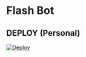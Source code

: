 # Flash Bot

## DEPLOY (Personal)
[![Deploy](https://www.herokucdn.com/deploy/button.svg)](https://heroku.com/deploy?template=https://github.com/flashkiddo/Manager.git)
